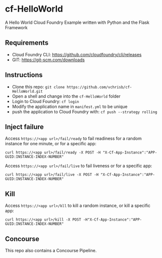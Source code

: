 # cf-HelloWorld
A Hello World Cloud Foundry Example written with Python and the Flask Framework


## Requirements
* Cloud Foundry CLI: https://github.com/cloudfoundry/cli/releases
* GIT: https://git-scm.com/downloads

## Instructions
* Clone this repo: `git clone https://github.com/vchrisb/cf-HelloWorld.git`
* Open a shell and change into the `cf-HelloWorld` folder
* Login to Cloud Foundry: `cf login`
* Modify the application name in `manifest.yml` to be unique
* push the application to Cloud Foundry with: `cf push --strategy rolling`

## Inject failure

Access `https://<app url>/fail/ready` to fail readiness for a random instance for one minute, or for a specific app:

```
curl https://<app url>/fail/ready -X POST -H "X-Cf-App-Instance":"APP-GUID:INSTANCE-INDEX-NUMBER"
```

Access `https://<app url>/fail/live` to fail liveness or for a specific app:

```
curl https://<app url>/fail/live -X POST -H "X-Cf-App-Instance":"APP-GUID:INSTANCE-INDEX-NUMBER"
```

## Kill

Access `https://<app url>/kll` to kill a random instance, or kill a specific app:

```
curl https://<app url>/kill -X POST -H"X-Cf-App-Instance":"APP-GUID:INSTANCE-INDEX-NUMBER"
```

## Concourse

This repo also contains a Concourse Pipeline.
